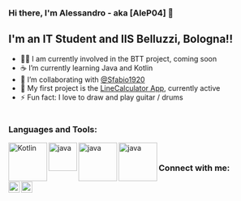 ### Hi there, I'm Alessandro - aka [AleP04] 👋


## I'm an IT Student and IIS Belluzzi, Bologna!!

- 🏃‍♀️ I am currently involved in the BTT project, coming soon
-  ☕ I’m currently learning Java and Kotlin
- 👯 I’m collaborating with [@Sfabio1920](https://github.com/Sfabio1920)
- 🧮 My first project is the [LineCalculator App](https://github.com/AleP04/LineCalc), currently active
- ⚡ Fun fact: I love to draw and play guitar / drums

#

### Languages and Tools:

<img align="left" alt="Kotlin" width="76px" src="https://upload.wikimedia.org/wikipedia/commons/7/74/Kotlin_Icon.png" />

<img align="left" alt="java" width="56px" src="https://user-images.githubusercontent.com/71639745/128352131-f4ed0be7-fbde-493b-838a-35d57d112831.png" />

<img align="left" alt="java" width="76px" src="https://upload.wikimedia.org/wikipedia/commons/thumb/4/4b/Bash_Logo_Colored.svg/1200px-Bash_Logo_Colored.svg.png" />

<img align="left" alt="java" width="76px" src="https://upload.wikimedia.org/wikipedia/commons/a/af/Tux.png" />

<br />

### Connect with me:

[<img align="left" alt="AlePDev | Twitter" width="22px" src="https://cdn.jsdelivr.net/npm/simple-icons@v3/icons/twitter.svg" />](https://twitter.com/AlePasqui04)
[<img align="left" alt="AlePDev | Instagram" width="22px" src="https://cdn.jsdelivr.net/npm/simple-icons@v3/icons/instagram.svg" />](https://www.instagram.com/pasqui.ale04/)

<br />
